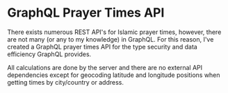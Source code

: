 # GraphQL Prayer Times API
There exists numerous REST API's for Islamic prayer times, however, there are not many (or any to my knowledge) in GraphQL. For this reason, I've created a GraphQL prayer times API for the type security and data efficiency GraphQL provides.

All calculations are done by the server and there are no external API dependencies except for geocoding latitude and longitude positions when getting times by city/country or address.
